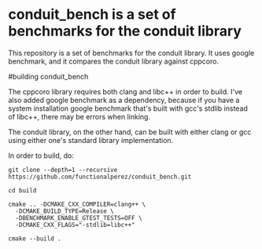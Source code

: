 # conduit_bench is a set of benchmarks for the conduit library

This repository is a set of benchmarks for the conduit library. It uses google benchmark,
and it compares the conduit library against cppcoro.

#building conduit_bench

The cppcoro library requires both clang and libc++ in order to build. I've also added
google benchmark as a dependency, because if you have a system installation google benchmark that's built with gcc's 
stdlib instead of libc++, there may be errors when linking. 

The conduit library, on the other hand, can be built with either clang or gcc using
either one's standard library implementation.


In order to build, do:
```
git clone --depth=1 --recursive https://github.com/functionalperez/conduit_bench.git

cd build

cmake .. -DCMAKE_CXX_COMPILER=clang++ \
  -DCMAKE_BUILD_TYPE=Release \
  -DBENCHMARK_ENABLE_GTEST_TESTS=OFF \
  -DCMAKE_CXX_FLAGS="-stdlib=libc++"

cmake --build .
```
